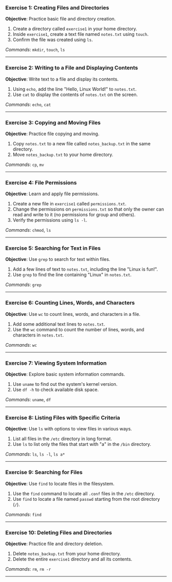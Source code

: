 ### Exercise 1: Creating Files and Directories

**Objective**: Practice basic file and directory creation.

1. Create a directory called `exercise1` in your home directory.
2. Inside `exercise1`, create a text file named `notes.txt` using `touch`.
3. Confirm the file was created using `ls`.

_Commands_: `mkdir`, `touch`, `ls`

---

### Exercise 2: Writing to a File and Displaying Contents

**Objective**: Write text to a file and display its contents.

1. Using `echo`, add the line "Hello, Linux World!" to `notes.txt`.
2. Use `cat` to display the contents of `notes.txt` on the screen.

_Commands_: `echo`, `cat`

---

### Exercise 3: Copying and Moving Files

**Objective**: Practice file copying and moving.

1. Copy `notes.txt` to a new file called `notes_backup.txt` in the same directory.
2. Move `notes_backup.txt` to your home directory.

_Commands_: `cp`, `mv`

---

### Exercise 4: File Permissions

**Objective**: Learn and apply file permissions.

1. Create a new file in `exercise1` called `permissions.txt`.
2. Change the permissions on `permissions.txt` so that only the owner can read and write to it (no permissions for group and others).
3. Verify the permissions using `ls -l`.

_Commands_: `chmod`, `ls`

---

### Exercise 5: Searching for Text in Files

**Objective**: Use `grep` to search for text within files.

1. Add a few lines of text to `notes.txt`, including the line "Linux is fun!".
2. Use `grep` to find the line containing "Linux" in `notes.txt`.

_Commands_: `grep`

---

### Exercise 6: Counting Lines, Words, and Characters

**Objective**: Use `wc` to count lines, words, and characters in a file.

1. Add some additional text lines to `notes.txt`.
2. Use the `wc` command to count the number of lines, words, and characters in `notes.txt`.

_Commands_: `wc`

---

### Exercise 7: Viewing System Information

**Objective**: Explore basic system information commands.

1. Use `uname` to find out the system's kernel version.
2. Use `df -h` to check available disk space.

_Commands_: `uname`, `df`

---

### Exercise 8: Listing Files with Specific Criteria

**Objective**: Use `ls` with options to view files in various ways.

1. List all files in the `/etc` directory in long format.
2. Use `ls` to list only the files that start with "a" in the `/bin` directory.

_Commands_: `ls`, `ls -l`, `ls a*`

---

### Exercise 9: Searching for Files

**Objective**: Use `find` to locate files in the filesystem.

1. Use the `find` command to locate all `.conf` files in the `/etc` directory.
2. Use `find` to locate a file named `passwd` starting from the root directory (`/`).

_Commands_: `find`

---

### Exercise 10: Deleting Files and Directories

**Objective**: Practice file and directory deletion.

1. Delete `notes_backup.txt` from your home directory.
2. Delete the entire `exercise1` directory and all its contents.

_Commands_: `rm`, `rm -r`

---